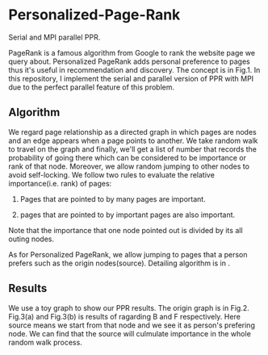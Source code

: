 # Personalized-Page-Rank
Serial and MPI parallel PPR.

PageRank is a famous algorithm from Google to rank the website page we query about. Personalized PageRank adds personal preference to pages thus it's useful in recommendation and discovery. The concept is in Fig.1. In this repository, I implement the serial and parallel version of PPR with MPI due to the perfect parallel feature of this problem.

## Algorithm
We regard page relationship as a directed graph in which pages are nodes and an edge appears when a page points to another. We take random walk to travel on the graph and finally, we'll get a list of number that records the probability of going there which can be considered to be importance or rank of that node. Moreover, we allow random jumping to other nodes to avoid self-locking. We follow two rules to evaluate the relative importance(i.e. rank) of pages:

1. Pages that are pointed to by many pages are important.

2. pages that are pointed to by important pages are also important. 

Note that the importance that one node pointed out is divided by its all outing nodes. 

As for Personalized PageRank, we allow jumping to pages that a person prefers such as the origin nodes(source). 
Detailing algorithm is in .

## Results
We use a toy graph to show our PPR results. The origin graph is in Fig.2. Fig.3(a) and Fig.3(b) is results of ragarding B and F respectively. Here source means we start from that node and we see it as person's prefering node. We can find that the source will culmulate importance in the whole random walk process. 


